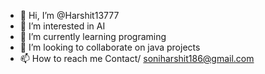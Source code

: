 - 👋 Hi, I’m @Harshit13777
- 👀 I’m interested in AI
- 🌱 I’m currently learning programing
- 💞️ I’m looking to collaborate on java projects
- 📫 How to reach me 
Contact/ soniharshit186@gmail.com

<!---
Harshit13777/Harshit13777 is a ✨ special ✨ repository because its `README.md` (this file) appears on your GitHub profile.
You can click the Preview link to take a look at your changes.
--->
